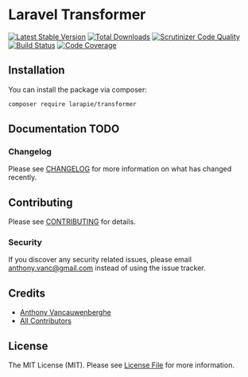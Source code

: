 # Laravel Transformer
[![Latest Stable Version](https://poser.pugx.org/larapie/transformer/v/stable)](https://packagist.org/packages/larapie/transformer)
[![Total Downloads](https://poser.pugx.org/larapie/transformer/downloads)](https://packagist.org/packages/larapie/transformer)
[![Scrutinizer Code Quality](https://scrutinizer-ci.com/g/larapie/transformer/badges/quality-score.png?b=master)](https://scrutinizer-ci.com/g/larapie/transformer/?branch=master)
[![Build Status](https://travis-ci.org/larapie/transformer.svg?branch=master)](https://travis-ci.org/larapie/transformer)
[![Code Coverage](https://scrutinizer-ci.com/g/larapie/transformer/badges/coverage.png?b=master)](https://scrutinizer-ci.com/g/larapie/transformer/?branch=master)

## Installation

You can install the package via composer:

```bash
composer require larapie/transformer
```

## Documentation TODO

### Changelog

Please see [CHANGELOG](CHANGELOG.md) for more information on what has changed recently.

## Contributing

Please see [CONTRIBUTING](CONTRIBUTING.md) for details.

### Security

If you discover any security related issues, please email anthony.vanc@gmail.com instead of using the issue tracker.

## Credits

- [Anthony Vancauwenberghe](https://github.com/larapie)
- [All Contributors](../../contributors)

## License

The MIT License (MIT). Please see [License File](LICENSE.md) for more information.
